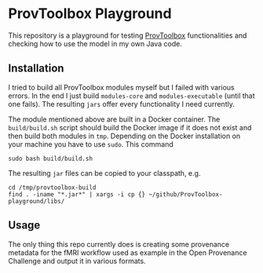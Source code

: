 # ProvToolbox Playground

This repository is a playground for testing [ProvToolbox](https://github.com/lucmoreau/ProvToolbox/) functionalities and checking how to use the model in my own Java code.

## Installation

I tried to build all ProvToolbox modules myself but I failed with various errors.
In the end I just build `modules-core` and `modules-executable` (until that one fails). The resulting `jars` offer every functionality I need currently.

The module mentioned above are built in a Docker container.
The `build/build.sh` script should build the Docker image if it does not exist and then build both modules in `tmp`.
Depending on the Docker installation on your machine you have to use `sudo`. This command 

```
sudo bash build/build.sh
```

The resulting `jar` files can be copied to your classpath, e.g.

```
cd /tmp/provtoolbox-build
find . -iname "*.jar*" | xargs -i cp {} ~/github/ProvToolbox-playground/libs/
```

## Usage

The only thing this repo currently does is creating some provenance metadata for the fMRI workflow used as example in the Open Provenance Challenge and output it in various formats.